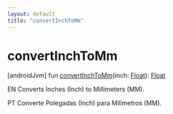 ```yaml
---
layout: default
title: "convertInchToMm"
---
```


# convertInchToMm

[androidJvm]
fun [convertInchToMm](convert-inch-to-mm.md)(inch: [Float](https://kotlinlang.org/api/core/kotlin-stdlib/kotlin/-float/index.html)): [Float](https://kotlinlang.org/api/core/kotlin-stdlib/kotlin/-float/index.html)

EN Converts Inches (Inch) to Millimeters (MM).

PT Converte Polegadas (Inch) para Milímetros (MM).
